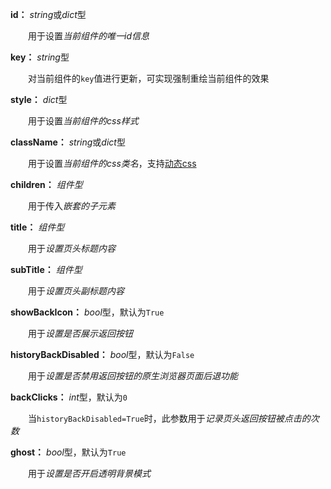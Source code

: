 **id：** *string*或*dict*型

　　用于设置*当前组件的唯一id信息*

**key：** *string*型

　　对当前组件的`key`值进行更新，可实现强制重绘当前组件的效果

**style：** *dict*型

　　用于设置*当前组件的css样式*

**className：** *string*或*dict*型

　　用于设置*当前组件的css类名*，支持[动态css](/advanced-classname)

**children：** *组件型*

　　用于传入*嵌套的子元素*

**title：** *组件型*

　　用于*设置页头标题内容*

**subTitle：** *组件型*

　　用于*设置页头副标题内容*

**showBackIcon：** *bool*型，默认为`True`

　　用于*设置是否展示返回按钮*

**historyBackDisabled：** *bool*型，默认为`False`

　　用于*设置是否禁用返回按钮的原生浏览器页面后退功能*

**backClicks：** *int*型，默认为`0`

　　当`historyBackDisabled=True`时，此参数用于*记录页头返回按钮被点击的次数*

**ghost：** *bool*型，默认为`True`

　　用于*设置是否开启透明背景模式*
